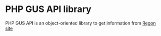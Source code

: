 PHP GUS API library
===================
PHP GUS API is an object-oriented library to get information from [Regon site](https://wyszukiwarkaregon.stat.gov.pl/appBIR/index.aspx)